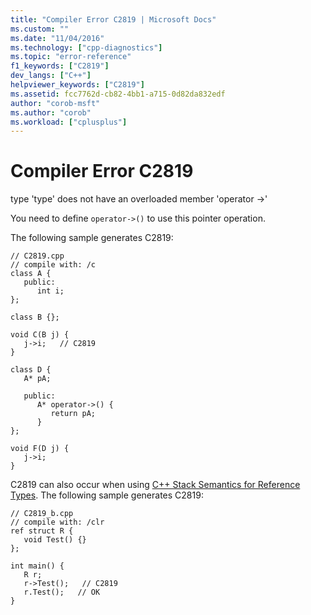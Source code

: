 ```yaml
---
title: "Compiler Error C2819 | Microsoft Docs"
ms.custom: ""
ms.date: "11/04/2016"
ms.technology: ["cpp-diagnostics"]
ms.topic: "error-reference"
f1_keywords: ["C2819"]
dev_langs: ["C++"]
helpviewer_keywords: ["C2819"]
ms.assetid: fcc7762d-cb82-4bb1-a715-0d82da832edf
author: "corob-msft"
ms.author: "corob"
ms.workload: ["cplusplus"]
---
```

# Compiler Error C2819
type 'type' does not have an overloaded member 'operator ->'  
  
 You need to define `operator->()` to use this pointer operation.  
  
 The following sample generates C2819:  
  
```  
// C2819.cpp  
// compile with: /c  
class A {  
   public:  
      int i;  
};  
  
class B {};  
  
void C(B j) {  
   j->i;   // C2819  
}  
  
class D {  
   A* pA;  
  
   public:  
      A* operator->() {  
         return pA;  
      }  
};  
  
void F(D j) {  
   j->i;  
}  
```  
  
 C2819 can also occur when using [C++ Stack Semantics for Reference Types](../../dotnet/cpp-stack-semantics-for-reference-types.md). The following sample generates C2819:  
  
```  
// C2819_b.cpp  
// compile with: /clr  
ref struct R {  
   void Test() {}  
};  
  
int main() {  
   R r;  
   r->Test();   // C2819  
   r.Test();   // OK  
}  
```